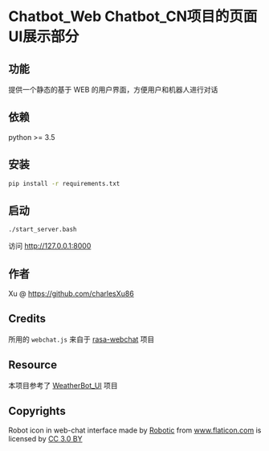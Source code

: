 # Chatbot_Web  Chatbot_CN项目的页面UI展示部分

## 功能
提供一个静态的基于 WEB 的用户界面，方便用户和机器人进行对话

## 依赖
python >= 3.5

## 安装
```bash
pip install -r requirements.txt
```

## 启动
```bash
./start_server.bash
```

访问 http://127.0.0.1:8000

## 作者

Xu @ https://github.com/charlesXu86

## Credits
所用的 `webchat.js` 来自于 [rasa-webchat](https://github.com/mrbot-ai/rasa-webchat) 项目

## Resource
本项目参考了 [WeatherBot_UI](https://github.com/howl-anderson/WeatherBot_UI) 项目

## Copyrights

<div>Robot icon in web-chat interface made by <a href="https://www.flaticon.com/authors/good-ware" title="Robotic">Robotic</a> from <a href="https://www.flaticon.com/"     title="Flaticon">www.flaticon.com</a> is licensed by <a href="http://creativecommons.org/licenses/by/3.0/"     title="Creative Commons BY 3.0" target="_blank">CC 3.0 BY</a></div>
